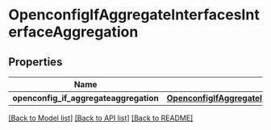 # OpenconfigIfAggregateInterfacesInterfaceAggregation

## Properties
Name | Type | Description | Notes
------------ | ------------- | ------------- | -------------
**openconfig_if_aggregateaggregation** | [**OpenconfigIfAggregateInterfacesInterfaceAggregationOpenconfigifaggregateaggregation**](OpenconfigIfAggregateInterfacesInterfaceAggregationOpenconfigifaggregateaggregation.md) |  | [optional] 

[[Back to Model list]](../README.md#documentation-for-models) [[Back to API list]](../README.md#documentation-for-api-endpoints) [[Back to README]](../README.md)


